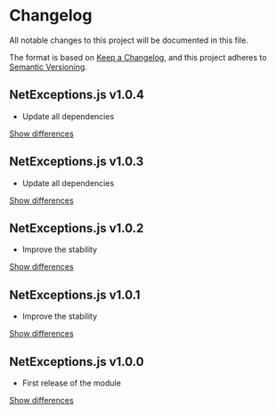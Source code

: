 # Changelog
All notable changes to this project will be documented in this file.

The format is based on [Keep a Changelog](https://keepachangelog.com/en/1.0.0/),
and this project adheres to [Semantic Versioning](https://semver.org/spec/v2.0.0.html).

## NetExceptions.js v1.0.4
  - Update all dependencies

[Show differences](https://github.com/manuth/NetExceptions.js/compare/v1.0.3...v1.0.4)

## NetExceptions.js v1.0.3
  - Update all dependencies

[Show differences](https://github.com/manuth/NetExceptions.js/compare/v1.0.2...v1.0.3)

## NetExceptions.js v1.0.2
  - Improve the stability

[Show differences](https://github.com/manuth/NetExceptions.js/compare/v1.0.1...v1.0.2)

## NetExceptions.js v1.0.1
  - Improve the stability

[Show differences](https://github.com/manuth/NetExceptions.js/compare/v1.0.0...v1.0.1)

## NetExceptions.js v1.0.0
  - First release of the module

[Show differences](https://github.com/manuth/NetExceptions.js/compare/30df5a34e4b5732f60c3f196b474249998434de0...v1.0.0)